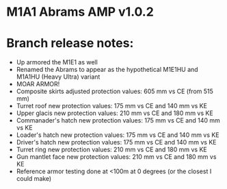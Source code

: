 # M1A1 Abrams AMP v1.0.2

# Branch release notes:
<p>
	<ul> 
		<li>Up armored the M1E1 as well</li>
		<li>Renamed the Abrams to appear as the hypothetical M1E1HU and M1A1HU (Heavy Ultra) variant</li>
		<li>MOAR ARMOR!</li>
		<li>Composite skirts adjusted protection values: 605 mm vs CE (from 515 mm)</li>
		<li>Turret roof new protection values: 175 mm vs CE and 140 mm vs KE</li>
		<li>Upper glacis new protection values: 210 mm vs CE and 180 mm vs KE</li>
		<li>Commanader's hatch new protection values: 175 mm vs CE and 140 mm vs KE</li>
		<li>Loader's hatch new protection values: 175 mm vs CE and 140 mm vs KE</li>
		<li>Driver's hatch new protection values: 175 mm vs CE and 140 mm vs KE</li>
		<li>Turret ring new protection values: 210 mm vs CE and 180 mm vs KE</li>
		<li>Gun mantlet face new protection values: 210 mm vs CE and 180 mm vs KE</li>
		<li>Reference armor testing done at <100m at 0 degrees (or the closest I could make)</li>
	</ul>
</p>


